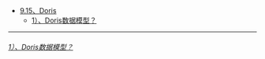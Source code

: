* [9.15、Doris](bigdata-project/src/main/doc/doris.md)
    - [1）、Doris数据模型？]()

---
###### [1）、Doris数据模型？]()

